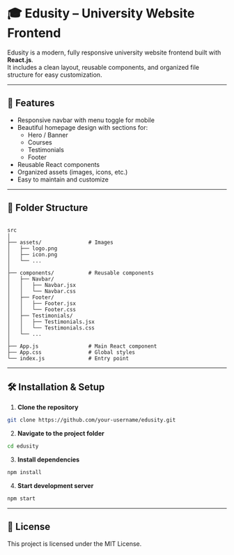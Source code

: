 # 🎓 Edusity – University Website Frontend

Edusity is a modern, fully responsive university website frontend built with **React.js**.  
It includes a clean layout, reusable components, and organized file structure for easy customization.

---

## 🚀 Features
- Responsive navbar with menu toggle for mobile
- Beautiful homepage design with sections for:
  - Hero / Banner
  - Courses
  - Testimonials
  - Footer
- Reusable React components
- Organized assets (images, icons, etc.)
- Easy to maintain and customize

---

## 📂 Folder Structure
```

src
│
├── assets/               # Images 
│   ├── logo.png
│   ├── icon.png
│   └── ...
│
├── components/           # Reusable components
│   ├── Navbar/
│   │   ├── Navbar.jsx
│   │   └── Navbar.css
│   ├── Footer/
│   │   ├── Footer.jsx
│   │   └── Footer.css
│   ├── Testimonials/
│   │   ├── Testimonials.jsx
│   │   └── Testimonials.css
│   └── ...
│
├── App.js                # Main React component
├── App.css               # Global styles
└── index.js              # Entry point

````

---

## 🛠️ Installation & Setup
1. **Clone the repository**
```bash
git clone https://github.com/your-username/edusity.git
````

2. **Navigate to the project folder**

```bash
cd edusity
```

3. **Install dependencies**

```bash
npm install
```

4. **Start development server**

```bash
npm start
```

---

<!--## 📸 Screenshots

*(Add screenshots of your website here)*

----->

## 📄 License

This project is licensed under the MIT License.
